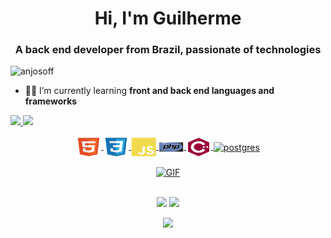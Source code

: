 <h1 align="center">Hi, I'm Guilherme</h1>
<h3 align="center">A back end developer from Brazil, passionate of technologies</h3>

<p align="left"> <img src="https://komarev.com/ghpvc/?username=anjosoff&label=Profile%20views&color=0e75b6&style=flat" alt="anjosoff" /> </p>

- 👨‍💻 I’m currently learning **front and back end languages and frameworks**
  
<div style="display: flex" align="center">
  <a href="https://github.com/anjosoff">
  <img height="180em" src="https://github-readme-stats.vercel.app/api?username=anjosoff&show_icons=true&theme=tokyonight&include_all_commits=true&count_private=true"/>
  <img height="180em" src="https://github-readme-stats.vercel.app/api/top-langs/?username=anjosff&layout=compact&langs_count=7&theme=tokyonight"/>
</div>
  
<div style="display: inline_block" align="center"><br>
  <img align="center" alt="HTML" height="30" width="40" src="https://raw.githubusercontent.com/devicons/devicon/master/icons/html5/html5-original.svg">
  <img align="center" alt="CSS" height="30" width="40" src="https://raw.githubusercontent.com/devicons/devicon/master/icons/css3/css3-original.svg">
  <img align="center" alt="Js" height="30" width="40" src="https://raw.githubusercontent.com/devicons/devicon/master/icons/javascript/javascript-plain.svg">
  <img align="center" alt="PHP" height="30" width="40" src="https://raw.githubusercontent.com/devicons/devicon/master/icons/php/php-original.svg">
  <img align="center" alt="C++" height="30" width="40" src="https://raw.githubusercontent.com/devicons/devicon/master/icons/cplusplus/cplusplus-plain.svg">
  <img align="center" alt="postgres" src="https://img.shields.io/badge/PostgreSQL-316192?style=for-the-badge&logo=postgresql&logoColor=white">
</div>
  <br>
    <div align="center">
      <img  height="30%" width="40% align="center" alt="GIF" src="https://media.giphy.com/media/iIqmM5tTjmpOB9mpbn/giphy.gif">
      </div>
<div style="display: inline_block" align="center"> <br>
  
  <a href="https://www.linkedin.com/in/anjosgui/" target="_blank"><img src="https://img.shields.io/badge/-LinkedIn-%230077B5?style=for-the-badge&logo=linkedin&logoColor=white" target="_blank"></a>
  <a href ="mailto:anjosgui12@gmail.com"><img src="https://img.shields.io/badge/-Gmail-%23333?style=for-the-badge&logo=gmail&logoColor=white" target="_blank"></a>
  
  <a href = "https://www.instagram.com/xnjosgui/"><img src="https://img.shields.io/badge/website-000000?style=for-the-badge&logo=About.me&logoColor=white" target="_blank"></a>
</div>
